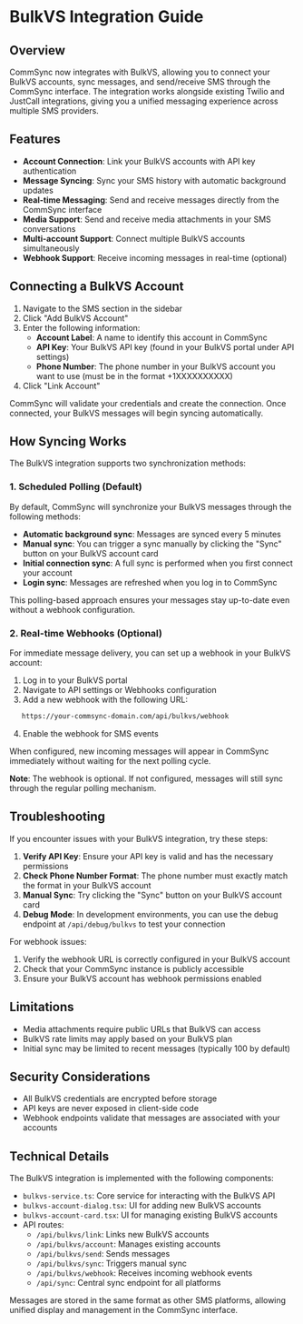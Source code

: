 # BulkVS Integration Guide

## Overview

CommSync now integrates with BulkVS, allowing you to connect your BulkVS accounts, sync messages, and send/receive SMS through the CommSync interface. The integration works alongside existing Twilio and JustCall integrations, giving you a unified messaging experience across multiple SMS providers.

## Features

- **Account Connection**: Link your BulkVS accounts with API key authentication
- **Message Syncing**: Sync your SMS history with automatic background updates
- **Real-time Messaging**: Send and receive messages directly from the CommSync interface
- **Media Support**: Send and receive media attachments in your SMS conversations
- **Multi-account Support**: Connect multiple BulkVS accounts simultaneously
- **Webhook Support**: Receive incoming messages in real-time (optional)

## Connecting a BulkVS Account

1. Navigate to the SMS section in the sidebar
2. Click "Add BulkVS Account"
3. Enter the following information:
   - **Account Label**: A name to identify this account in CommSync
   - **API Key**: Your BulkVS API key (found in your BulkVS portal under API settings)
   - **Phone Number**: The phone number in your BulkVS account you want to use (must be in the format +1XXXXXXXXXX)
4. Click "Link Account"

CommSync will validate your credentials and create the connection. Once connected, your BulkVS messages will begin syncing automatically.

## How Syncing Works

The BulkVS integration supports two synchronization methods:

### 1. Scheduled Polling (Default)

By default, CommSync will synchronize your BulkVS messages through the following methods:

- **Automatic background sync**: Messages are synced every 5 minutes
- **Manual sync**: You can trigger a sync manually by clicking the "Sync" button on your BulkVS account card
- **Initial connection sync**: A full sync is performed when you first connect your account
- **Login sync**: Messages are refreshed when you log in to CommSync

This polling-based approach ensures your messages stay up-to-date even without a webhook configuration.

### 2. Real-time Webhooks (Optional)

For immediate message delivery, you can set up a webhook in your BulkVS account:

1. Log in to your BulkVS portal
2. Navigate to API settings or Webhooks configuration
3. Add a new webhook with the following URL:

```txt
   https://your-commsync-domain.com/api/bulkvs/webhook
```

4. Enable the webhook for SMS events

When configured, new incoming messages will appear in CommSync immediately without waiting for the next polling cycle.

**Note**: The webhook is optional. If not configured, messages will still sync through the regular polling mechanism.

## Troubleshooting

If you encounter issues with your BulkVS integration, try these steps:

1. **Verify API Key**: Ensure your API key is valid and has the necessary permissions
2. **Check Phone Number Format**: The phone number must exactly match the format in your BulkVS account
3. **Manual Sync**: Try clicking the "Sync" button on your BulkVS account card
4. **Debug Mode**: In development environments, you can use the debug endpoint at `/api/debug/bulkvs` to test your connection

For webhook issues:

1. Verify the webhook URL is correctly configured in your BulkVS account
2. Check that your CommSync instance is publicly accessible
3. Ensure your BulkVS account has webhook permissions enabled

## Limitations

- Media attachments require public URLs that BulkVS can access
- BulkVS rate limits may apply based on your BulkVS plan
- Initial sync may be limited to recent messages (typically 100 by default)

## Security Considerations

- All BulkVS credentials are encrypted before storage
- API keys are never exposed in client-side code
- Webhook endpoints validate that messages are associated with your accounts

## Technical Details

The BulkVS integration is implemented with the following components:

- `bulkvs-service.ts`: Core service for interacting with the BulkVS API
- `bulkvs-account-dialog.tsx`: UI for adding new BulkVS accounts
- `bulkvs-account-card.tsx`: UI for managing existing BulkVS accounts
- API routes:
  - `/api/bulkvs/link`: Links new BulkVS accounts
  - `/api/bulkvs/account`: Manages existing accounts
  - `/api/bulkvs/send`: Sends messages
  - `/api/bulkvs/sync`: Triggers manual sync
  - `/api/bulkvs/webhook`: Receives incoming webhook events
  - `/api/sync`: Central sync endpoint for all platforms

Messages are stored in the same format as other SMS platforms, allowing unified display and management in the CommSync interface.
